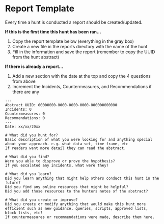 # Report Template

Every time a hunt is conducted a report should be created/updated. 

**If this is the first time this hunt has been ran...**
1. Copy the report template below (everything in the gray box)
2. Create a new file in the reports directory with the name of the hunt
3. Fill in the information and save the report (remember to copy the UUID from the hunt abstract)

**If there is already a report...** 
1. Add a new section with the date at the top and copy the 4 questions from above
2. Increment the Incidents, Countermeasures, and Recommendations if there are any
```
---
Abstract UUID: 00000000-0000-0000-0000-000000000000
Incidents: 0
Countermeasures: 0
Recommendations: 0
---
Date: xx/xx/20xx  

# What did you hunt for?  
Basic description of what you were looking for and anything special about your approach. e.g. what data set, time frame, etc  
If readers want more detail they can read the abstract.  

# What did you find?  
Were you able to disprove or prove the hypothesis?  
If you escalated any incidents, what were they?  

# What did you learn?
Did you learn anything that might help others conduct this hunt in the future?   
Did you find any online resources that might be helpful?  
Did you add those resources to the hunters notes of the abstract?  

# What did you create or improve?  
Did you create or modify anything that would make this hunt more efficient such as new guidance, queries, scripts, approved lists, block lists, etc?  
If countermeasures or recommendations were made, describe them here.  

```
